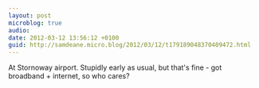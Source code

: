 ```yaml
---
layout: post
microblog: true
audio: 
date: 2012-03-12 13:56:12 +0100
guid: http://samdeane.micro.blog/2012/03/12/t179189048370409472.html
---
```

At Stornoway airport. Stupidly early as usual, but that's fine - got broadband + internet, so who cares?

